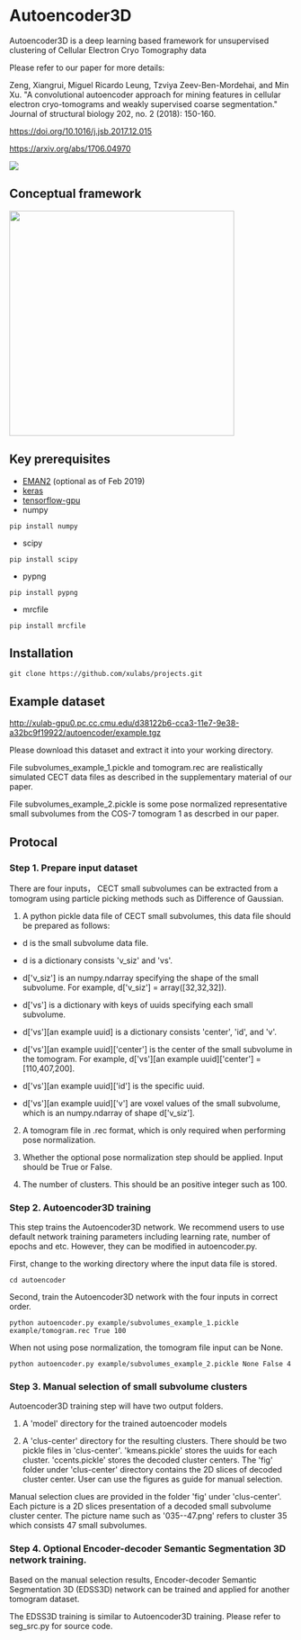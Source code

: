 # Autoencoder3D
Autoencoder3D is a deep learning based framework for unsupervised clustering of Cellular Electron Cryo Tomography data

Please refer to our paper for more details:

Zeng, Xiangrui, Miguel Ricardo Leung, Tzviya Zeev-Ben-Mordehai, and Min Xu. "A convolutional autoencoder approach for mining features in cellular electron cryo-tomograms and weakly supervised coarse segmentation." Journal of structural biology 202, no. 2 (2018): 150-160. 

https://doi.org/10.1016/j.jsb.2017.12.015 

https://arxiv.org/abs/1706.04970

<img src="https://user-images.githubusercontent.com/31047726/53054371-28fb8880-3472-11e9-9a1b-5608edc9127b.png">

## Conceptual framework
<img src="https://user-images.githubusercontent.com/31047726/51212908-aff39900-18e7-11e9-8dca-b0a6e089a43e.jpg" width="400">



## Key prerequisites
* [EMAN2](http://blake.bcm.edu/emanwiki/EMAN2/Install) (optional as of Feb 2019)
* [keras](https://keras.io/#installation)
* [tensorflow-gpu](https://www.tensorflow.org/install/)
* numpy
```
pip install numpy
```

* scipy
```
pip install scipy
```
* pypng
```
pip install pypng
```

* mrcfile
```
pip install mrcfile
```



## Installation 
```
git clone https://github.com/xulabs/projects.git
```


## Example dataset
http://xulab-gpu0.pc.cc.cmu.edu/d38122b6-cca3-11e7-9e38-a32bc9f19922/autoencoder/example.tgz

Please download this dataset and extract it into your working directory. 

File subvolumes_example_1.pickle and tomogram.rec are realistically simulated CECT data files as described in the supplementary material of our paper.

File subvolumes_example_2.pickle is some pose normalized representative small subvolumes from the COS-7 tomogram 1 as descrbed in our paper.

## Protocal
### Step 1. Prepare input dataset
There are four inputs， CECT small subvolumes can be extracted from a tomogram using particle picking methods such as Difference of Gaussian.

1. A python pickle data file of CECT small subvolumes, this data file should be prepared as follows:

  + d is the small subvolume data file.

  + d is a dictionary consists 'v_siz' and 'vs'.

  + d['v_siz'] is an numpy.ndarray specifying the shape of the small subvolume. For example, d['v_siz'] = array([32,32,32]).

  + d['vs'] is a dictionary with keys of uuids specifying each small subvolume.

  + d['vs'][an example uuid] is a dictionary consists 'center', 'id', and 'v'.

  + d['vs'][an example uuid]['center'] is the center of the small subvolume in the tomogram. For example, d['vs'][an example  uuid]['center'] = [110,407,200].

  + d['vs'][an example uuid]['id'] is the specific uuid.

  + d['vs'][an example uuid]['v'] are voxel values of the small subvolume, which is an numpy.ndarray of shape d['v_siz']. 

2. A tomogram file in .rec format, which is only required when performing pose normalization.

3. Whether the optional pose normalization step should be applied. Input should be True or False.

4. The number of clusters. This should be an positive integer such as 100.

### Step 2. Autoencoder3D training
This step trains the Autoencoder3D network. We recommend users to use default network training parameters including learning rate, number of epochs and etc. However, they can be modified in autoencoder.py.

First, change to the working directory where the input data file is stored. 
```
cd autoencoder
```
Second, train the Autoencoder3D network with the four inputs in correct order.

```
python autoencoder.py example/subvolumes_example_1.pickle example/tomogram.rec True 100
```

When not using pose normalization, the tomogram file input can be None.

```
python autoencoder.py example/subvolumes_example_2.pickle None False 4
```

### Step 3. Manual selection of small subvolume clusters
Autoencoder3D training step will have two output folders.

1. A 'model' directory for the trained autoencoder models

2. A 'clus-center' directory for the resulting clusters. There should be two pickle files in 'clus-center'. 'kmeans.pickle' stores the uuids for each cluster. 'ccents.pickle' stores the decoded cluster centers. The 'fig' folder under 'clus-center' directory contains the 2D slices of decoded cluster center. User can use the figures as guide for manual selection.

Manual selection clues are provided in the folder 'fig' under 'clus-center'. Each picture is a 2D slices presentation of a decoded small subvolume cluster center. The picture name such as '035--47.png' refers to cluster 35 which consists 47 small subvolumes.

### Step 4. Optional Encoder-decoder Semantic Segmentation 3D network training.
Based on the manual selection results, Encoder-decoder Semantic Segmentation 3D (EDSS3D) network can be trained and applied for another tomogram dataset. 

The EDSS3D training is similar to Autoencoder3D training. Please refer to seg_src.py for source code.
